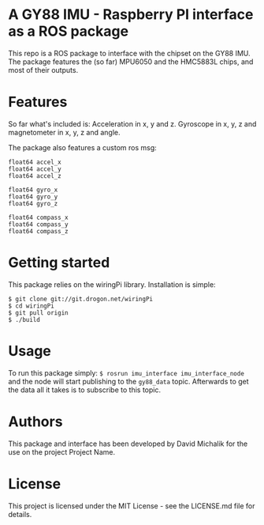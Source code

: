 # A GY88 IMU - Raspberry PI interface as a ROS package

This repo is a ROS package to interface with the chipset on the GY88 IMU. The package features the (so far) MPU6050 and the HMC5883L chips, and most of their outputs.

# Features
So far what's included is:
Acceleration in x, y and z. Gyroscope in x, y, z and magnetometer in x, y, z and angle.

The package also features a custom ros msg:
```
float64 accel_x
float64 accel_y
float64 accel_z

float64 gyro_x
float64 gyro_y
float64 gyro_z

float64 compass_x
float64 compass_y
float64 compass_z
```

# Getting started

This package relies on the wiringPi library. Installation is simple:

```cli
$ git clone git://git.drogon.net/wiringPi
$ cd wiringPi
$ git pull origin
$ ./build
```

# Usage

To run this package simply:
`$ rosrun imu_interface imu_interface_node`
and the node will start publishing to the `gy88_data` topic. Afterwards to get the data all it takes is to subscribe to this topic.

# Authors
This package and interface has been developed by David Michalik for the use on the project Project Name.
# License
This project is licensed under the MIT License - see the LICENSE.md file for details.
